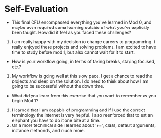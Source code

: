 # Self-Evaluation

- This final CFU encompassed everything you've learned in Mod 0, and maybe even required some learning outside of what you've explicitly been taught. How did it feel as you faced these challenges?
1. I am really happy with my decision to change careers to programming. I really enjoyed these projects and solving problems. I am excited to have time to study before mod 1, but also cannot wait for it to start. 
- How is your workflow going, in terms of taking breaks, staying focused, etc.?
1. My workflow is going well at this slow pace. I get a chance to read the projects and sleep on the solution. I do need to think about how I am going to be successful without the down time. 
- What did you learn from this exercise that you want to remember as you begin Mod 1?
1. I learned that I am capable of programming and if I use the correct terminology the internet is very helpful. I also reenforced that to eat an elephant you have to do it one bite at a time. 
1. On a more techinical side I learned about '+=', class, default arguments, instance methonds, and much more.